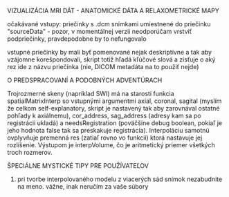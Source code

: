 VIZUALIZÁCIA MRI DÁT - ANATOMICKÉ DÁTA A RELAXOMETRICKÉ MAPY

očakávané vstupy:
priečinky s .dcm snímkami umiestnené do priečinku "sourceData" - pozor, v momentálnej verzii neodporúčam vrstviť podpriečinky, pravdepodobne by to nefungovalo

vstupné priečinky by mali byť pomenované nejak deskriptívne a tak aby vzájomne korešpondovali, skript totiž hľadá kľúčové slová a zisťuje o aký rez ide z názvu priečinka (nie, DICOM metadáta na to použiť nejde)

O PREDSPRACOVANÍ A PODOBNÝCH ADVENTÚRACH

Trojrozmerné skeny (napríklad SWI) má na starosti funkcia spatialMatrixInterp so vstupnými argumentmi axial, coronal, sagital (myslím že celkom self-explanatory, skript je nastavený tak aby zarovnával ostatné pohľady k axiálnemu), cor_address, sag_address (adresy kam sa po registrácii ukladá) a needsRegistration (poväčšine debug boolean, pokiaľ je jeho hodnota false tak sa preskakuje registrácia). Interpoláciu samotnú ovplyvňuje premenná res (zatiaľ rovno vo funkcii) ktorá nastavuje jej rozlíšenie. Výstupom je interpVolume, čo je aritmetický priemer všetkých troch rozmerov.

ŠPECIÁLNE MYSTICKÉ TIPY PRE POUŽÍVATEĽOV
1) pri tvorbe interpolovaného modelu z viacerých sád snímok nezabudnite na meno. vážne, inak neručím za vaše súbory